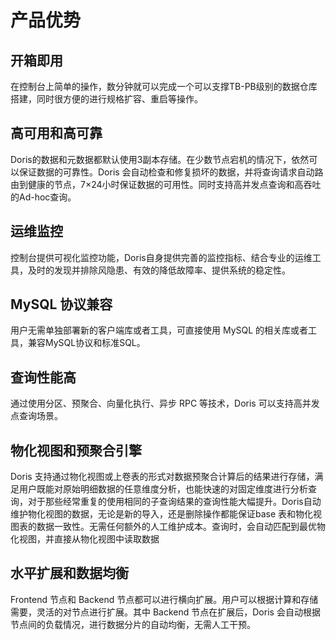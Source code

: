 # 产品优势

## 开箱即用

   在控制台上简单的操作，数分钟就可以完成一个可以支撑TB-PB级别的数据仓库搭建，同时很方便的进行规格扩容、重启等操作。

## 高可用和高可靠

  Doris的数据和元数据都默认使用3副本存储。在少数节点宕机的情况下，依然可以保证数据的可靠性。Doris 会自动检查和修复损坏的数据，并将查询请求自动路由到健康的节点，7×24小时保证数据的可用性。同时支持高并发点查询和高吞吐的Ad-hoc查询。

## 运维监控

   控制台提供可视化监控功能，Doris自身提供完善的监控指标、结合专业的运维工具，及时的发现并排除风隐患、有效的降低故障率、提供系统的稳定性。

## MySQL 协议兼容

   用户无需单独部署新的客户端库或者工具，可直接使用 MySQL 的相关库或者工具，兼容MySQL协议和标准SQL。

## 查询性能高

   通过使用分区、预聚合、向量化执行、异步 RPC 等技术，Doris 可以支持高并发点查询场景。

## 物化视图和预聚合引擎

   Doris 支持通过物化视图或上卷表的形式对数据预聚合计算后的结果进行存储，满足用户既能对原始明细数据的任意维度分析，也能快速的对固定维度进行分析查询，对于那些经常重复的使用相同的子查询结果的查询性能大幅提升。Doris自动维护物化视图的数据，无论是新的导入，还是删除操作都能保证base 表和物化视图表的数据一致性。无需任何额外的人工维护成本。查询时，会自动匹配到最优物化视图，并直接从物化视图中读取数据

## 水平扩展和数据均衡

Frontend 节点和 Backend 节点都可以进行横向扩展。用户可以根据计算和存储需要，灵活的对节点进行扩展。其中 Backend 节点在扩展后，Doris 会自动根据节点间的负载情况，进行数据分片的自动均衡，无需人工干预。

